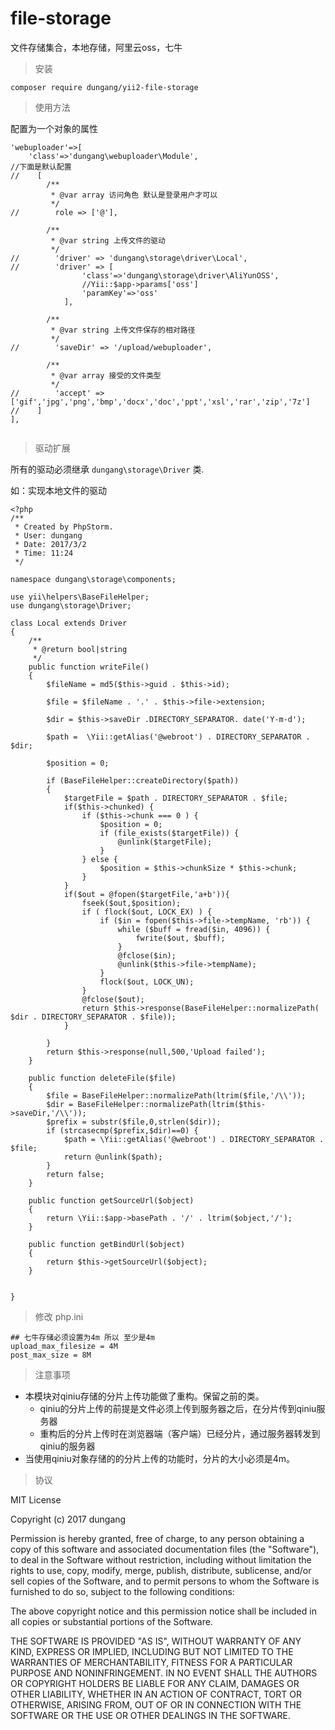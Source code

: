 # file-storage
文件存储集合，本地存储，阿里云oss，七牛

> 安装

```
composer require dungang/yii2-file-storage

```

> 使用方法

配置为一个对象的属性

```
'webuploader'=>[
    'class'=>'dungang\webuploader\Module',
//下面是默认配置    
//    [
        /**
         * @var array 访问角色 默认是登录用户才可以
         */
//        role => ['@'],
         
        /**
         * @var string 上传文件的驱动
         */
//        'driver' => 'dungang\storage\driver\Local',
//        'driver' => [
                'class'=>'dungang\storage\driver\AliYunOSS',
                //Yii::$app->params['oss']
                'paramKey'=>'oss'
            ],
    
        /**
         * @var string 上传文件保存的相对路径
         */
//        'saveDir' => '/upload/webuploader',
    
        /**
         * @var array 接受的文件类型
         */
//        'accept' => ['gif','jpg','png','bmp','docx','doc','ppt','xsl','rar','zip','7z']
//    ]
],
    
```

> 驱动扩展

所有的驱动必须继承 `dungang\storage\Driver` 类.

如：实现本地文件的驱动

```
<?php
/**
 * Created by PhpStorm.
 * User: dungang
 * Date: 2017/3/2
 * Time: 11:24
 */

namespace dungang\storage\components;

use yii\helpers\BaseFileHelper;
use dungang\storage\Driver;

class Local extends Driver
{
    /**
     * @return bool|string
     */
    public function writeFile()
    {
        $fileName = md5($this->guid . $this->id);

        $file = $fileName . '.' . $this->file->extension;

        $dir = $this->saveDir .DIRECTORY_SEPARATOR. date('Y-m-d');

        $path =  \Yii::getAlias('@webroot') . DIRECTORY_SEPARATOR . $dir;

        $position = 0;

        if (BaseFileHelper::createDirectory($path))
        {
            $targetFile = $path . DIRECTORY_SEPARATOR . $file;
            if($this->chunked) {
                if ($this->chunk === 0 ) {
                    $position = 0;
                    if (file_exists($targetFile)) {
                        @unlink($targetFile);
                    }
                } else {
                    $position = $this->chunkSize * $this->chunk;
                }
            }
            if($out = @fopen($targetFile,'a+b')){
                fseek($out,$position);
                if ( flock($out, LOCK_EX) ) {
                    if ($in = fopen($this->file->tempName, 'rb')) {
                        while ($buff = fread($in, 4096)) {
                            fwrite($out, $buff);
                        }
                        @fclose($in);
                        @unlink($this->file->tempName);
                    }
                    flock($out, LOCK_UN);
                }
                @fclose($out);
                return $this->response(BaseFileHelper::normalizePath( $dir . DIRECTORY_SEPARATOR . $file));
            }

        }
        return $this->response(null,500,'Upload failed');
    }

    public function deleteFile($file)
    {
        $file = BaseFileHelper::normalizePath(ltrim($file,'/\\'));
        $dir = BaseFileHelper::normalizePath(ltrim($this->saveDir,'/\\'));
        $prefix = substr($file,0,strlen($dir));
        if (strcasecmp($prefix,$dir)==0) {
            $path = \Yii::getAlias('@webroot') . DIRECTORY_SEPARATOR . $file;
            return @unlink($path);
        }
        return false;
    }

    public function getSourceUrl($object)
    {
        return \Yii::$app->basePath . '/' . ltrim($object,'/');
    }

    public function getBindUrl($object)
    {
        return $this->getSourceUrl($object);
    }


}
```

> 修改 php.ini

```
## 七牛存储必须设置为4m 所以 至少是4m
upload_max_filesize = 4M  
post_max_size = 8M

```

> 注意事项

- 本模块对qiniu存储的分片上传功能做了重构。保留之前的类。
    * qiniu的分片上传的前提是文件必须上传到服务器之后，在分片传到qiniu服务器
    * 重构后的分片上传时在浏览器端（客户端）已经分片，通过服务器转发到qiniu的服务器
- 当使用qiniu对象存储的的分片上传的功能时，分片的大小必须是4m。


> 协议

MIT License

Copyright (c) 2017 dungang

Permission is hereby granted, free of charge, to any person obtaining a copy
of this software and associated documentation files (the "Software"), to deal
in the Software without restriction, including without limitation the rights
to use, copy, modify, merge, publish, distribute, sublicense, and/or sell
copies of the Software, and to permit persons to whom the Software is
furnished to do so, subject to the following conditions:

The above copyright notice and this permission notice shall be included in all
copies or substantial portions of the Software.

THE SOFTWARE IS PROVIDED "AS IS", WITHOUT WARRANTY OF ANY KIND, EXPRESS OR
IMPLIED, INCLUDING BUT NOT LIMITED TO THE WARRANTIES OF MERCHANTABILITY,
FITNESS FOR A PARTICULAR PURPOSE AND NONINFRINGEMENT. IN NO EVENT SHALL THE
AUTHORS OR COPYRIGHT HOLDERS BE LIABLE FOR ANY CLAIM, DAMAGES OR OTHER
LIABILITY, WHETHER IN AN ACTION OF CONTRACT, TORT OR OTHERWISE, ARISING FROM,
OUT OF OR IN CONNECTION WITH THE SOFTWARE OR THE USE OR OTHER DEALINGS IN THE
SOFTWARE.
